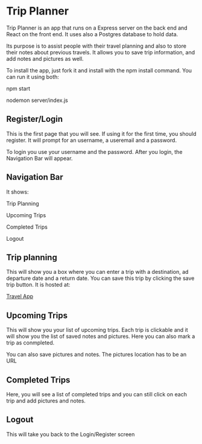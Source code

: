 # Trip Planner

Trip Planner is an app that runs on a Express server on the back end and React on the front end. It uses also a Postgres database to hold data.

Its purpose is to assist people with their travel planning and also to store their notes about previous travels. It allows you to save trip information, and add notes and pictures as well.

To install the app, just fork it and install with the
npm install command. You can run it using both:

npm start

nodemon server/index.js

## Register/Login

This is the first page that you will see. If using it for the first time, you should register. It will prompt for an username, a useremail and a password.

To login you use your username and the password. After you login, the Navigation Bar will appear.

## Navigation Bar

It shows:

Trip Planning

Upcoming Trips

Completed Trips

Logout

## Trip planning

This will show you a box where you can enter a trip with a destination, ad departure date and a return date. You can save this trip by clicking the save trip button. It is hosted at:

[Travel App](http://tripplanneronline.com)

## Upcoming Trips

This will show you your list of upcoming trips. Each trip is clickable and it will show you the list of saved notes and pictures. Here you can also mark a trip as conmpleted.

You can also save pictures and notes. The pictures location has to be an URL

## Completed Trips

Here, you will see a list of completed trips and you can still click on each trip and add pictures and notes.

## Logout

This will take you back to the Login/Register screen
